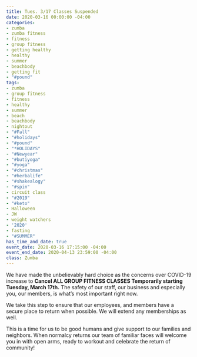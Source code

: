 ```yaml
---
title: Tues. 3/17 Classes Suspended
date: 2020-03-16 00:00:00 -04:00
categories:
- zumba
- zumba fitness
- fitness
- group fitness
- getting healthy
- healthy
- summer
- beachbody
- getting fit
- "#pound"
tags:
- zumba
- group fitness
- fitness
- healthy
- summer
- beach
- beachbody
- nightout
- "#Fall"
- "#holidays"
- "#pound"
- "*HOLIDAYS"
- "#Newyear"
- "#butiyoga"
- "#yoga"
- "#christmas"
- "#herbalife"
- "#shakealogy"
- "#spin"
- circuit class
- "#2019"
- "#keto"
- Halloween
- JW
- weight watchers
- '2020'
- fasting
- "#SUMMER"
has_time_and_date: true
event_date: 2020-03-16 17:15:00 -04:00
event_end_date: 2020-04-13 23:59:00 -04:00
class: Zumba
---
```


We have made the unbelievably hard choice as the concerns over COVID-19 increase to **Cancel ALL GROUP FITNESS CLASSES Temporarily starting Tuesday, March 17th.** The safety of our staff, our business and especially you, our members, is what’s most important right now. 

We take this step to ensure that our employees, and members have a secure place to return when possible. We will extend any memberships as well.

This is a time for us to be good humans and give support to our families and neighbors. When normalcy returns our team of familiar faces will welcome you in with open arms, ready to workout and celebrate the return of community!